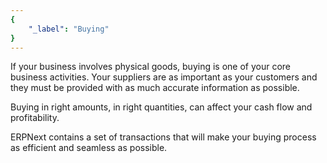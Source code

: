 ```yaml
---
{
	"_label": "Buying"
}
---
```

If your business involves physical goods, buying is one of your core business activities. Your suppliers are as important as your customers and they must be provided with as much accurate information as possible.

Buying in right amounts, in right quantities, can affect your cash flow and profitability.

ERPNext contains a set of transactions that will make your buying process as efficient and seamless as possible.
